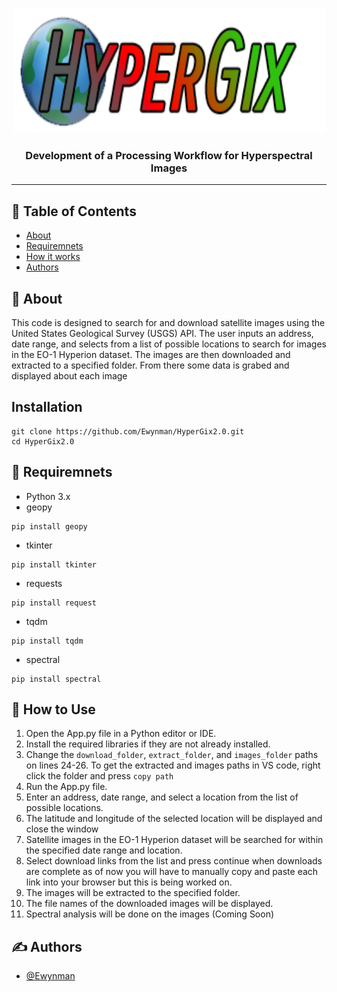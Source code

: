 <p align="center">
  <a href="" rel="noopener">
 <img width=500px height=200px src="./images/logo.png" alt="Bot logo"></a>
</p>

<h3 align="center">Development of a Processing Workflow for Hyperspectral Images</h3>


---

## 📝 Table of Contents

- [About](#about)
- [Requiremnets](#requiremnets)
- [How it works](#working)
- [Authors](#authors)
<!-- - [Acknowledgments](#acknowledgement) -->

## 🧐 About <a name = "about"></a>

This code is designed to search for and download satellite images using the United States Geological Survey (USGS) API. The user inputs an address, date range, and selects from a list of possible locations to search for images in the EO-1 Hyperion dataset. The images are then downloaded and extracted to a specified folder. From there some data is grabed and displayed about each image

## Installation 

```
git clone https://github.com/Ewynman/HyperGix2.0.git
cd HyperGix2.0
```

## 🎥 Requiremnets<a name = "requiremnets"></a>

- Python 3.x
- geopy
```
pip install geopy
```
- tkinter
```
pip install tkinter
```
- requests
```
pip install request
```
- tqdm
```
pip install tqdm
```
- spectral
```
pip install spectral
```

## 💭 How to Use <a name = "working"></a>

1. Open the App.py file in a Python editor or IDE.<br>
2. Install the required libraries if they are not already installed.<br>
3. Change the ```download_folder```, ```extract_folder```, and ```images_folder``` paths on lines 24-26. To get the extracted and images paths in VS code, right click the folder and press ```copy path```
4. Run the App.py file.<br>
5. Enter an address, date range, and select a location from the list of possible locations.<br>
6. The latitude and longitude of the selected location will be displayed and close the window<br>
7. Satellite images in the EO-1 Hyperion dataset will be searched for within the specified date range and location.<br>
8. Select download links from the list and press continue when downloads are complete as of now you will have to manually copy and paste each link into your browser but this is being worked on.
9. The images will be extracted to the specified folder.<br>
10. The file names of the downloaded images will be displayed.<br>
11. Spectral analysis will be done on the images (Coming Soon)

## ✍️ Authors <a name = "authors"></a>

- [@Ewynman](https://github.com/Ewynman) 